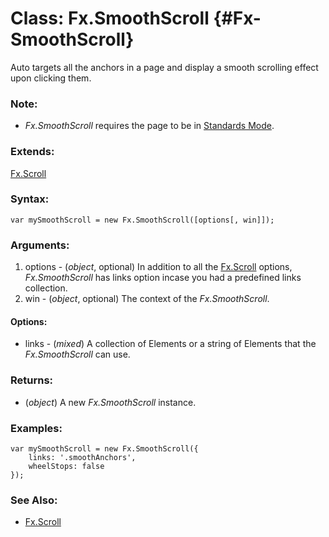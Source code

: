 Class: Fx.SmoothScroll {#Fx-SmoothScroll}
===================================

Auto targets all the anchors in a page and display a smooth scrolling effect upon clicking them.

### Note:

- *Fx.SmoothScroll* requires the page to be in [Standards Mode](http://hsivonen.iki.fi/doctype/).

### Extends:

[Fx.Scroll][]

### Syntax:

	var mySmoothScroll = new Fx.SmoothScroll([options[, win]]);

### Arguments:

1. options - (*object*, optional) In addition to all the [Fx.Scroll][] options, *Fx.SmoothScroll* has links option incase you had a predefined links collection.
2. win     - (*object*, optional) The context of the *Fx.SmoothScroll*.

#### Options:

* links - (*mixed*) A collection of Elements or a string <Selector> of Elements that the *Fx.SmoothScroll* can use.

### Returns:

* (*object*) A new *Fx.SmoothScroll* instance.

### Examples:

	var mySmoothScroll = new Fx.SmoothScroll({
		links: '.smoothAnchors',
		wheelStops: false
	});

### See Also:

- [Fx.Scroll][]

[Fx.Scroll]: /more/Fx/Fx.Scroll

